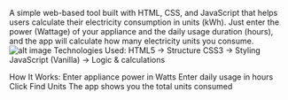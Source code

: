 A simple web-based tool built with HTML, CSS, and JavaScript that helps users calculate their electricity consumption in units (kWh).
Just enter the power (Wattage) of your appliance and the daily usage duration (hours), and the app will calculate how many electricity units you consume.
![alt image](https://github.com/MyCode-maker/Electricity_Units_Calculator/blob/bc15e2c9ee41e0bb06363a699d33fd176f4596cb/unitfinder.JPG)
Technologies Used:
HTML5 → Structure
CSS3 → Styling
JavaScript (Vanilla) → Logic & calculations

How It Works:
Enter appliance power in Watts
Enter daily usage in hours
Click Find Units
The app shows you the total units consumed
